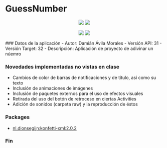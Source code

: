 # GuessNumber
<p align="center">
  <img src="https://user-images.githubusercontent.com/102948169/196008730-94421e47-720a-49e9-8bc6-8ab388162f19.jpeg" />
  <img src="https://user-images.githubusercontent.com/102948169/196008729-2d7765c2-bf07-4273-9753-fed526296e7c.jpeg" />
</p>
<p align="center">
  <img src="https://user-images.githubusercontent.com/102948169/196008731-ec505bda-f58f-4be5-89d0-0dfa88ae4194.jpeg" />
  <img src="https://user-images.githubusercontent.com/102948169/196008732-16080ec2-c4ba-4904-ad9f-f75b2aa46492.jpeg" />
</p>
### Datos de la aplicación
- Autor: Damián Ávila Morales
- Versión API: 31
- Versión Target: 32
- Descripción: Aplicación de proyecto de adivinar un núemro

### Novedades implementadas no vistas en clase

* Cambios de color de barras de notificaciones y de título, así como su texto
* Inclusión de animaciones de imágenes
* Inclusión de paquetes externos para el uso de efectos visuales
* Retirada del uso del botón de retroceso en ciertas Activities
* Adición de sonidos (carpeta raw) y la reproducción de éstos


### Packages
*  [nl.dionsegijn:konfetti-xml:2.0.2](https://github.com/DanielMartinus/Konfetti)

### Fin